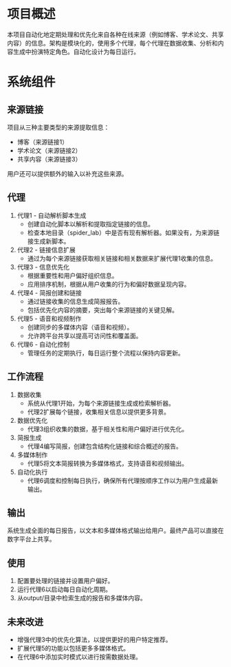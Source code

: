 # 项目概述

本项目自动化地定期处理和优先化来自各种在线来源（例如博客、学术论文、共享内容）的信息。架构是模块化的，使用多个代理，每个代理在数据收集、分析和内容生成中扮演特定角色。自动化设计为每日运行。

# 系统组件

## 来源链接

项目从三种主要类型的来源提取信息：

- 博客（来源链接1）
- 学术论文（来源链接2）
- 共享内容（来源链接3）

用户还可以提供额外的输入以补充这些来源。

## 代理

1. 代理1 - 自动解析脚本生成
   - 创建自动化脚本以解析和提取指定链接的信息。
   - 检查本地目录（spider_lab）中是否有现有解析器。如果没有，为来源链接生成新脚本。
2. 代理2 - 链接信息扩展
   - 通过为每个来源链接获取相关链接和相关数据来扩展代理1收集的信息。
3. 代理3 - 信息优先化
   - 根据重要性和用户偏好组织信息。
   - 应用排序机制，根据从用户收集的行为和偏好数据呈现内容。
4. 代理4 - 简报创建和链接
   - 通过链接收集的信息生成简报报告。
   - 包括优先化内容的摘要，突出每个来源链接的关键见解。
5. 代理5 - 语音和视频制作
   - 创建同步的多媒体内容（语音和视频）。
   - 允许跨平台共享以提高可访问性和覆盖面。
6. 代理6 - 自动化控制
   - 管理任务的定期执行，每日运行整个流程以保持内容更新。

## 工作流程

1. 数据收集
   - 系统从代理1开始，为每个来源链接生成或检索解析器。
   - 代理2扩展每个链接，收集相关信息以提供更多背景。
2. 数据优先化
   - 代理3组织收集的数据，基于相关性和用户偏好进行优先化。
3. 简报生成
   - 代理4编写简报，创建包含结构化链接和综合概述的报告。
4. 多媒体制作
   - 代理5将文本简报转换为多媒体格式，支持语音和视频输出。
5. 自动化执行
   - 代理6调度和控制每日执行，确保所有代理按顺序工作以为用户生成最新输出。

## 输出

系统生成全面的每日报告，以文本和多媒体格式输出给用户。最终产品可以直接在数字平台上共享。

## 使用

1. 配置要处理的链接并设置用户偏好。
2. 运行代理6以启动每日自动化周期。
3. 从output/目录中检索生成的报告和多媒体内容。

## 未来改进

- 增强代理3中的优先化算法，以提供更好的用户特定推荐。
- 扩展代理5的功能以包括更多多媒体格式。
- 在代理6中添加实时模式以进行按需数据处理。
